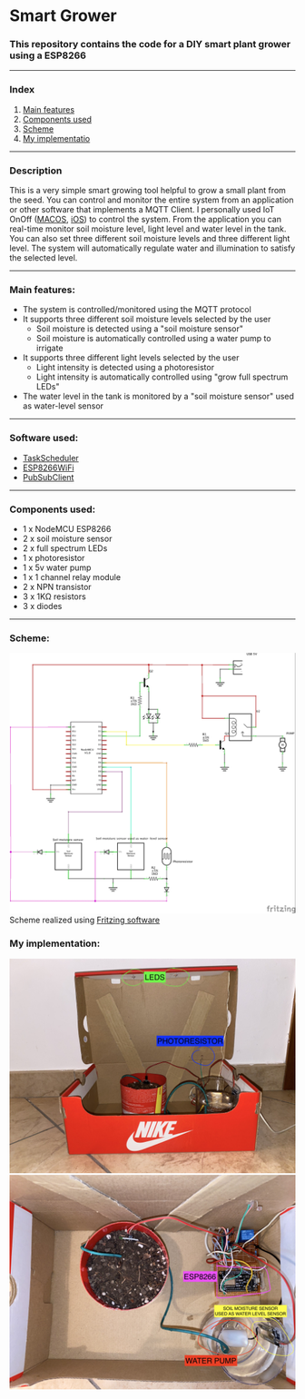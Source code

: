 # Smart Grower
### This repository contains the code for a DIY smart plant grower using a ESP8266
---
### Index
1. [Main features](https://github.com/BHAEK/smart_grower/edit/main/README.md#main-features)
2. [Components used](https://github.com/BHAEK/smart_grower/edit/main/README.md#components-used)
3. [Scheme](https://github.com/BHAEK/smart_grower/blob/main/README.md#scheme)
4. [My implementatio](https://github.com/BHAEK/smart_grower/blob/main/README.md#my-implementation)
---
### Description

This is a very simple smart growing tool helpful to grow a small plant from the seed. You can control and monitor the entire system from an application or other software that implements a MQTT Client. 
I personally used IoT OnOff ([MACOS](https://apps.apple.com/us/app/iot-onoff/id1267226555), [iOS](https://apps.apple.com/app/id1267226555)) to control the system.
From the application you can real-time monitor soil moisture level, light level and water level in the tank. You can also set three different soil moisture levels and three different light level. The system will automatically regulate water and illumination to satisfy the selected level.

---
### Main features:
* The system is controlled/monitored using the MQTT protocol
* It supports three different soil moisture levels selected by the user
  * Soil moisture is detected using a "soil moisture sensor" 
  * Soil moisture is automatically controlled using a water pump to irrigate
* It supports three different light levels selected by the user
  * Light intensity is detected using a photoresistor 
  * Light intensity is automatically controlled using "grow full spectrum LEDs"
* The water level in the tank is monitored by a "soil moisture sensor" used as water-level sensor
---
### Software used:
* [TaskScheduler](https://github.com/arkhipenko/TaskScheduler) 
* [ESP8266WiFi](https://github.com/esp8266/Arduino/tree/master/libraries/ESP8266WiFi)
* [PubSubClient](https://github.com/knolleary/pubsubclient/)
---
### Components used:
* 1 x NodeMCU ESP8266
* 2 x soil moisture sensor
* 2 x full spectrum LEDs
* 1 x photoresistor
* 1 x 5v water pump
* 1 x 1 channel relay module
* 2 x NPN transistor
* 3 x 1KΩ resistors
* 3 x diodes
---
### Scheme:
![Scheme](https://github.com/BHAEK/smart_grower/blob/main/smart-grower_schem.jpg?raw=true)
Scheme realized using [Fritzing software](https://fritzing.org/)

### My implementation:
![My implementation front](https://github.com/BHAEK/smart_grower/blob/55421489f4856edda74b0fda4854b13f3f6df948/my%20implementation/GENERAL_FRONT.jpg)
![My implementation up](https://github.com/BHAEK/smart_grower/blob/55421489f4856edda74b0fda4854b13f3f6df948/my%20implementation/GENERAL_UP.jpg)
